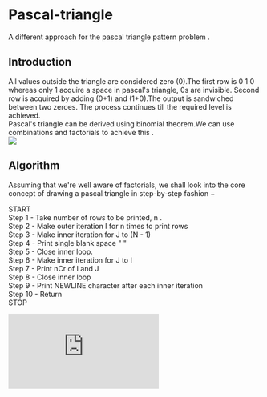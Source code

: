 # Pascal-triangle
A different approach for the pascal triangle pattern problem .
## Introduction
All values outside the triangle are considered zero (0).The first row is 0 1 0 whereas only 1 acquire a space in pascal's triangle, 0s are invisible. Second row is acquired by adding (0+1) and (1+0).The output is sandwiched between two zeroes. The process continues till the required level is achieved. <br/>
Pascal's triangle can be derived using binomial theorem.We can use combinations and factorials to achieve this . <br/>
![](https://www.tutorialspoint.com/learn_c_by_examples/images/pascals_triangle.jpg)
## Algorithm 
Assuming that we're well aware of factorials, we shall look into the core concept of drawing a pascal triangle in step-by-step fashion − <br/>

START <br/>
  Step  1 - Take number of rows to be printed, n . <br/>
  Step  2 - Make outer iteration I for n times to print rows <br/>
  Step  3 - Make inner iteration for J to (N - 1) <br/>
  Step  4 - Print single blank space " " <br/>
  Step  5 - Close inner loop. <br/>
  Step  6 - Make inner iteration for J to I <br/>
  Step  7 - Print nCr of I and J <br/>
  Step  8 - Close inner loop <br/>
  Step  9 - Print NEWLINE character after each inner iteration  <br/>
  Step 10 - Return <br/>
STOP <br/>

![link to the solution](https://github.com/ASTHA193/Pascal-triangle/blob/master/solution.c)
